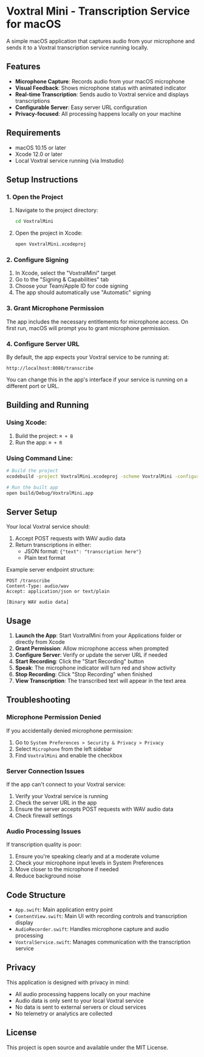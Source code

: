 # Voxtral Mini - Transcription Service for macOS

A simple macOS application that captures audio from your microphone and sends it to a Voxtral transcription service running locally.

## Features

- **Microphone Capture**: Records audio from your macOS microphone
- **Visual Feedback**: Shows microphone status with animated indicator
- **Real-time Transcription**: Sends audio to Voxtral service and displays transcriptions
- **Configurable Server**: Easy server URL configuration
- **Privacy-focused**: All processing happens locally on your machine

## Requirements

- macOS 10.15 or later
- Xcode 12.0 or later
- Local Voxtral service running (via lmstudio)

## Setup Instructions

### 1. Open the Project

1. Navigate to the project directory:
   ```bash
   cd VoxtralMini
   ```

2. Open the project in Xcode:
   ```bash
   open VoxtralMini.xcodeproj
   ```

### 2. Configure Signing

1. In Xcode, select the "VoxtralMini" target
2. Go to the "Signing & Capabilities" tab
3. Choose your Team/Apple ID for code signing
4. The app should automatically use "Automatic" signing

### 3. Grant Microphone Permission

The app includes the necessary entitlements for microphone access. On first run, macOS will prompt you to grant microphone permission.

### 4. Configure Server URL

By default, the app expects your Voxtral service to be running at:
```
http://localhost:8080/transcribe
```

You can change this in the app's interface if your service is running on a different port or URL.

## Building and Running

### Using Xcode:

1. Build the project: `⌘ + B`
2. Run the app: `⌘ + R`

### Using Command Line:

```bash
# Build the project
xcodebuild -project VoxtralMini.xcodeproj -scheme VoxtralMini -configuration Debug build

# Run the built app
open build/Debug/VoxtralMini.app
```

## Server Setup

Your local Voxtral service should:

1. Accept POST requests with WAV audio data
2. Return transcriptions in either:
   - JSON format: `{"text": "transcription here"}`
   - Plain text format

Example server endpoint structure:
```
POST /transcribe
Content-Type: audio/wav
Accept: application/json or text/plain

[Binary WAV audio data]
```

## Usage

1. **Launch the App**: Start VoxtralMini from your Applications folder or directly from Xcode
2. **Grant Permission**: Allow microphone access when prompted
3. **Configure Server**: Verify or update the server URL if needed
4. **Start Recording**: Click the "Start Recording" button
5. **Speak**: The microphone indicator will turn red and show activity
6. **Stop Recording**: Click "Stop Recording" when finished
7. **View Transcription**: The transcribed text will appear in the text area

## Troubleshooting

### Microphone Permission Denied

If you accidentally denied microphone permission:
1. Go to `System Preferences > Security & Privacy > Privacy`
2. Select `Microphone` from the left sidebar
3. Find `VoxtralMini` and enable the checkbox

### Server Connection Issues

If the app can't connect to your Voxtral service:
1. Verify your Voxtral service is running
2. Check the server URL in the app
3. Ensure the server accepts POST requests with WAV audio data
4. Check firewall settings

### Audio Processing Issues

If transcription quality is poor:
1. Ensure you're speaking clearly and at a moderate volume
2. Check your microphone input levels in System Preferences
3. Move closer to the microphone if needed
4. Reduce background noise

## Code Structure

- `App.swift`: Main application entry point
- `ContentView.swift`: Main UI with recording controls and transcription display
- `AudioRecorder.swift`: Handles microphone capture and audio processing
- `VoxtralService.swift`: Manages communication with the transcription service

## Privacy

This application is designed with privacy in mind:
- All audio processing happens locally on your machine
- Audio data is only sent to your local Voxtral service
- No data is sent to external servers or cloud services
- No telemetry or analytics are collected

## License

This project is open source and available under the MIT License.
